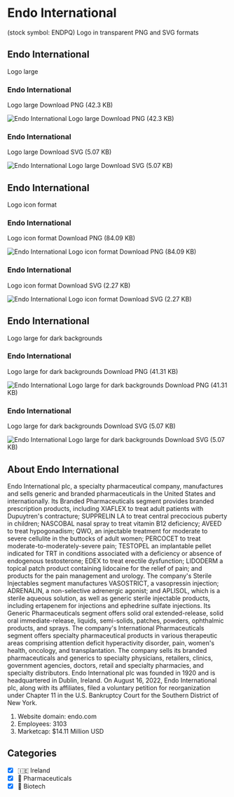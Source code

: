 # Endo International
 (stock symbol: ENDPQ) Logo in transparent PNG and SVG formats

## Endo International
 Logo large

### Endo International
 Logo large Download PNG (42.3 KB)

![Endo International
 Logo large Download PNG (42.3 KB)](/img/orig/ENDPQ_BIG-d157e572.png)

### Endo International
 Logo large Download SVG (5.07 KB)

![Endo International
 Logo large Download SVG (5.07 KB)](/img/orig/ENDPQ_BIG-fbe9209f.svg)

## Endo International
 Logo icon format

### Endo International
 Logo icon format Download PNG (84.09 KB)

![Endo International
 Logo icon format Download PNG (84.09 KB)](/img/orig/ENDPQ-cd9f73d9.png)

### Endo International
 Logo icon format Download SVG (2.27 KB)

![Endo International
 Logo icon format Download SVG (2.27 KB)](/img/orig/ENDPQ-4785edcb.svg)

## Endo International
 Logo large for dark backgrounds

### Endo International
 Logo large for dark backgrounds Download PNG (41.31 KB)

![Endo International
 Logo large for dark backgrounds Download PNG (41.31 KB)](/img/orig/ENDPQ_BIG.D-d73ba189.png)

### Endo International
 Logo large for dark backgrounds Download SVG (5.07 KB)

![Endo International
 Logo large for dark backgrounds Download SVG (5.07 KB)](/img/orig/ENDPQ_BIG.D-005c446c.svg)

## About Endo International


Endo International plc, a specialty pharmaceutical company, manufactures and sells generic and branded pharmaceuticals in the United States and internationally. Its Branded Pharmaceuticals segment provides branded prescription products, including XIAFLEX to treat adult patients with Dupuytren's contracture; SUPPRELIN LA to treat central precocious puberty in children; NASCOBAL nasal spray to treat vitamin B12 deficiency; AVEED to treat hypogonadism; QWO, an injectable treatment for moderate to severe cellulite in the buttocks of adult women; PERCOCET to treat moderate-to-moderately-severe pain; TESTOPEL an implantable pellet indicated for TRT in conditions associated with a deficiency or absence of endogenous testosterone; EDEX to treat erectile dysfunction; LIDODERM a topical patch product containing lidocaine for the relief of pain; and products for the pain management and urology. The company's Sterile Injectables segment manufactures VASOSTRICT, a vasopressin injection; ADRENALIN, a non-selective adrenergic agonist; and APLISOL, which is a sterile aqueous solution, as well as generic sterile injectable products, including ertapenem for injections and ephedrine sulfate injections. Its Generic Pharmaceuticals segment offers solid oral extended-release, solid oral immediate-release, liquids, semi-solids, patches, powders, ophthalmic products, and sprays. The company's International Pharmaceuticals segment offers specialty pharmaceutical products in various therapeutic areas comprising attention deficit hyperactivity disorder, pain, women's health, oncology, and transplantation. The company sells its branded pharmaceuticals and generics to specialty physicians, retailers, clinics, government agencies, doctors, retail and specialty pharmacies, and specialty distributors. Endo International plc was founded in 1920 and is headquartered in Dublin, Ireland. On August 16, 2022, Endo International plc, along with its affiliates, filed a voluntary petition for reorganization under Chapter 11 in the U.S. Bankruptcy Court for the Southern District of New York.

1. Website domain: endo.com
2. Employees: 3103
3. Marketcap: $14.11 Million USD


## Categories
- [x] 🇮🇪 Ireland
- [x] 💊 Pharmaceuticals
- [x] 🧬 Biotech
